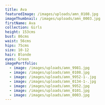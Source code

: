 ```yaml
---
title: Ava
featuredImage: /images/uploads/amn_0108.jpg
imageThumbnail: /images/uploads/amn_0003.jpg
firstName: Ava
collection: Girls
height: 153cms
bust: 86cms
waist: 56cms
hips: 75cms
size: 10-12
hair: Blonde
eyes: Green
imagePortfolio:
  - image: /images/uploads/amn_9981.jpg
  - image: /images/uploads/amn_0108.jpg
  - image: /images/uploads/amn_9952-1-.jpg
  - image: /images/uploads/amn_0134-1-.jpg
  - image: /images/uploads/amn_9952.jpg
  - image: /images/uploads/amn_0101.jpg
  - image: /images/uploads/amn_0003.jpg
---
```


